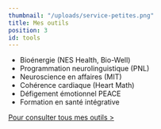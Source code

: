 ```yaml
---
thumbnail: "/uploads/service-petites.png"
title: Mes outils
position: 3
id: tools
---
```

* Bioénergie (NES Health, Bio-Well)
* Programmation neurolinguistique (PNL)
* Neuroscience en affaires (MIT)
* Cohérence cardiaque (Heart Math)
* Défigement émotionnel PEACE
* Formation en santé intégrative

[Pour consulter tous mes outils >](/services)
